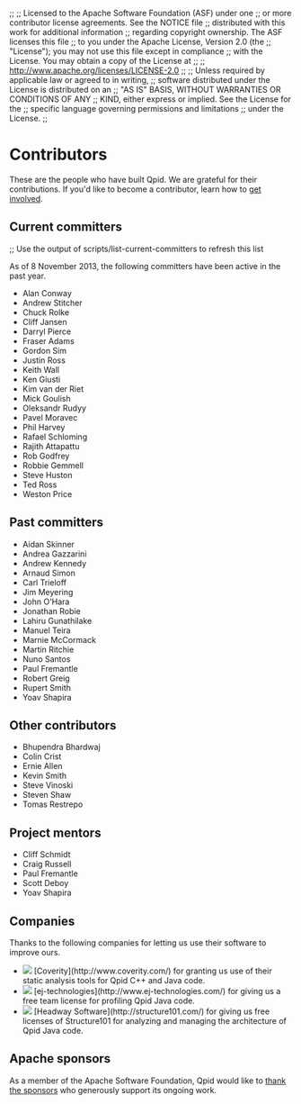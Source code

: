 ;;
;; Licensed to the Apache Software Foundation (ASF) under one
;; or more contributor license agreements.  See the NOTICE file
;; distributed with this work for additional information
;; regarding copyright ownership.  The ASF licenses this file
;; to you under the Apache License, Version 2.0 (the
;; "License"); you may not use this file except in compliance
;; with the License.  You may obtain a copy of the License at
;; 
;;   http://www.apache.org/licenses/LICENSE-2.0
;; 
;; Unless required by applicable law or agreed to in writing,
;; software distributed under the License is distributed on an
;; "AS IS" BASIS, WITHOUT WARRANTIES OR CONDITIONS OF ANY
;; KIND, either express or implied.  See the License for the
;; specific language governing permissions and limitations
;; under the License.
;;

# Contributors

These are the people who have built Qpid.  We are grateful for their
contributions.  If you'd like to become a contributor, learn how to
[get involved]({{site_url}}/get-involved.html).

## Current committers

;; Use the output of scripts/list-current-committers to refresh this list

As of 8 November 2013, the following committers have been active in
the past year.

<div class="four-column" markdown="1">

 - Alan Conway
 - Andrew Stitcher
 - Chuck Rolke
 - Cliff Jansen
 - Darryl Pierce
 - Fraser Adams
 - Gordon Sim
 - Justin Ross
 - Keith Wall
 - Ken Giusti
 - Kim van der Riet
 - Mick Goulish
 - Oleksandr Rudyy
 - Pavel Moravec
 - Phil Harvey
 - Rafael Schloming
 - Rajith Attapattu
 - Rob Godfrey
 - Robbie Gemmell
 - Steve Huston
 - Ted Ross
 - Weston Price

</div>

## Past committers

<div class="four-column" markdown="1">

 - Aidan Skinner
 - Andrea Gazzarini
 - Andrew Kennedy
 - Arnaud Simon
 - Carl Trieloff
 - Jim Meyering
 - John O'Hara
 - Jonathan Robie
 - Lahiru Gunathilake
 - Manuel Teira
 - Marnie McCormack
 - Martin Ritchie
 - Nuno Santos
 - Paul Fremantle
 - Robert Greig
 - Rupert Smith
 - Yoav Shapira

</div>

## Other contributors

<div class="four-column" markdown="1">

 - Bhupendra Bhardwaj
 - Colin Crist
 - Ernie Allen
 - Kevin Smith
 - Steve Vinoski
 - Steven Shaw
 - Tomas Restrepo

</div>

## Project mentors

<div class="four-column" markdown="1">

 - Cliff Schmidt
 - Craig Russell
 - Paul Fremantle
 - Scott Deboy
 - Yoav Shapira

</div>

## Companies

Thanks to the following companies for letting us use their software to
improve ours.

 - <img class="company-logo" src="{{site_url}}/images/coverity.png"/>
   [Coverity](http://www.coverity.com/) for granting us use of their
   static analysis tools for Qpid C++ and Java code.
 
 - <img class="company-logo" src="{{site_url}}/images/jprofiler.png"/>
   [ej-technologies](http://www.ej-technologies.com/) for giving us a
   free team license for profiling Qpid Java code.

 - <img class="company-logo" src="{{site_url}}/images/structure101.jpg"/>
   [Headway Software](http://structure101.com/) for giving us free
   licenses of Structure101 for analyzing and managing the
   architecture of Qpid Java code.

## Apache sponsors

As a member of the Apache Software Foundation, Qpid would like to
[thank the sponsors](http://www.apache.org/foundation/thanks.html) who
generously support its ongoing work.
